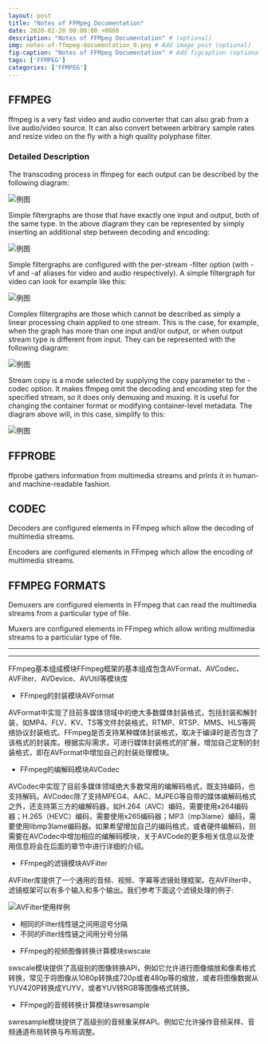 ```yaml
---
layout: post
title: "Notes of FFMpeg Documentation"
date: 2020-02-20 00:00:00 +0800
description: "Notes of FFMpeg Documentation" # (optional)
img: notes-of-ffmpeg-documentation_0.png # Add image post (optional)
fig-caption: "Notes of FFMpeg Documentation" # Add figcaption (optional)
tags: ['FFMPEG']
categories: ['FFMPEG']
---
```


## FFMPEG

ffmpeg is a very fast video and audio converter that can also grab from a live audio/video source. It can also convert between arbitrary sample rates and resize video on the fly with a high quality polyphase filter.

### Detailed Description

The transcoding process in ffmpeg for each output can be described by the following diagram:

![例图]({{site.baseurl}}/assets/img/notes-of-ffmpeg-documentation.png)

Simple filtergraphs are those that have exactly one input and output, both of the same type. In the above diagram they can be represented by simply inserting an additional step between decoding and encoding:

![例图]({{site.baseurl}}/assets/img/notes-of-ffmpeg-documentation1.png)

Simple filtergraphs are configured with the per-stream -filter option (with -vf and -af aliases for video and audio respectively). A simple filtergraph for video can look for example like this:

![例图]({{site.baseurl}}/assets/img/notes-of-ffmpeg-documentation2.png)

Complex filtergraphs are those which cannot be described as simply a linear processing chain applied to one stream. This is the case, for example, when the graph has more than one input and/or output, or when output stream type is different from input. They can be represented with the following diagram:

![例图]({{site.baseurl}}/assets/img/notes-of-ffmpeg-documentation3.png)

Stream copy is a mode selected by supplying the copy parameter to the -codec option. It makes ffmpeg omit the decoding and encoding step for the specified stream, so it does only demuxing and muxing. It is useful for changing the container format or modifying container-level metadata. The diagram above will, in this case, simplify to this:

![例图]({{site.baseurl}}/assets/img/notes-of-ffmpeg-documentation4.png)

## FFPROBE

ffprobe gathers information from multimedia streams and prints it in human- and machine-readable fashion.

## CODEC

Decoders are configured elements in FFmpeg which allow the decoding of multimedia streams.

Encoders are configured elements in FFmpeg which allow the encoding of multimedia streams.

## FFMPEG FORMATS

Demuxers are configured elements in FFmpeg that can read the multimedia streams from a particular type of file.

Muxers are configured elements in FFmpeg which allow writing multimedia streams to a particular type of file.

---
---

FFmpeg基本组成模块FFmpeg框架的基本组成包含AVFormat、AVCodec、AVFilter、AVDevice、AVUtil等模块库

* FFmpeg的封装模块AVFormat

AVFormat中实现了目前多媒体领域中的绝大多数媒体封装格式，包括封装和解封装，如MP4、FLV、KV、TS等文件封装格式，RTMP、RTSP、MMS、HLS等网络协议封装格式。FFmpeg是否支持某种媒体封装格式，取决于编译时是否包含了该格式的封装库。根据实际需求，可进行媒体封装格式的扩展，增加自己定制的封装格式，即在AVFormat中增加自己的封装处理模块。

* FFmpeg的编解码模块AVCodec

AVCodec中实现了目前多媒体领域绝大多数常用的编解码格式，既支持编码，也支持解码。AVCodec除了支持MPEG4、AAC、MJPEG等自带的媒体编解码格式之外，还支持第三方的编解码器，如H.264（AVC）编码，需要使用x264编码器；H.265（HEVC）编码，需要使用x265编码器；MP3（mp3lame）编码，需要使用libmp3lame编码器。如果希望增加自己的编码格式，或者硬件编解码，则需要在AVCodec中增加相应的编解码模块，关于AVCode的更多相关信息以及使用信息将会在后面的章节中进行详细的介绍。

* FFmpeg的滤镜模块AVFilter

AVFilter库提供了一个通用的音频、视频、字幕等滤镜处理框架。在AVFilter中，滤镜框架可以有多个输入和多个输出。我们参考下面这个滤镜处理的例子:

![AVFilter使用样例]({{site.baseurl}}/assets/img/notes-of-ffmpeg-documentation5.png)

- 相同的Filter线性链之间用逗号分隔
- 不同的Filter线性链之间用分号分隔

* FFmpeg的视频图像转换计算模块swscale

swscale模块提供了高级别的图像转换API，例如它允许进行图像缩放和像素格式转换，常见于将图像从1080p转换成720p或者480p等的缩放，或者将图像数据从YUV420P转换成YUYV，或者YUV转RGB等图像格式转换。

* FFmpeg的音频转换计算模块swresample

swresample模块提供了高级别的音频重采样API。例如它允许操作音频采样、音频通道布局转换与布局调整。